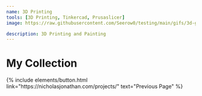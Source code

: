 ```yaml
---
name: 3D Printing
tools: [3D Printing, Tinkercad, Prusaslicer]
image: https://raw.githubusercontent.com/Seerow0/testing/main/gifs/3d-gif.gif

description: 3D Printing and Painting
---
```


# My Collection



<p class="text-center">
{% include elements/button.html link="https://nicholasjonathan.com/projects/" text="Previous Page" %}
</p>
